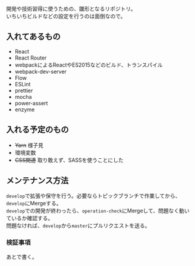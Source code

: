 開発や技術習得に使うための、雛形となるリポジトリ。  
いちいちビルドなどの設定を行うのは面倒なので。

## 入れてあるもの

- React
- React Router
- webpackによるReactやES2015などのビルド、トランスパイル
- webpack-dev-server
- Flow
- ESLint
- prettier
- mocha
- power-assert
- enzyme


## 入れる予定のもの

- ~~Yarn~~ 様子見
- 環境変数
- ~~CSS関連~~ 取り敢えず、SASSを使うことにした

## メンテナンス方法

`develop`で拡張や保守を行う。必要ならトピックブランチで作業してから、`develop`にMergeする。  
`develop`での開発が終わったら、`operation-check`にMergeして、問題なく動いているか確認する。  
問題なければ、`develop`から`master`にプルリクエストを送る。

### 検証事項

あとで書く。

